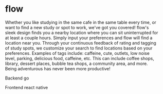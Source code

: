 # flow

Whether you like studying in the same cafe in the same table every time, or want to find a new study or spot to work, we've got you covered! flow's sleek design finds you a nearby location where you can sit uninterrupted for at least a couple hours. Simply input your preferences and flow will find a location near you. Through your continuous feedback of rating and tagging of study spots, we customize your search to find locations based on your preferences. Examples of tags include: caffeine, cute, outlets, low noise level, parking, delicious food, caffeine, etc. This can include coffee shops, library, dessert places, bubble tea shops, a community area, and more. Being adventurous has never been more productive!


Backend go

Frontend react native
